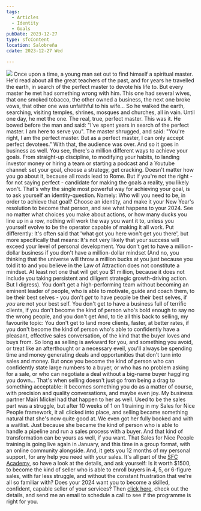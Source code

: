 ```yaml
---
tags:
  - Articles
  - Identity
  - Goals
pubDate: 2023-12-27
type: sfcContent
location: Salobreña
cdate: 2023-12-27 Wed

---
```

![](Media/SalesFlowCoach.app_Who-do-you-need-to-become-new-years-resolution-identity_MartinStellar.jpeg)
Once upon a time, a young man set out to find himself a spiritual master. He'd read about all the great teachers of the past, and for years he travelled the earth, in search of the perfect master to devote his life to.
But every master he met had something wrong with him. This one had several wives, that one smoked tobacco, the other owned a business, the next one broke vows, that other one was unfaithful to his wife... So he walked the earth, searching, visiting temples, shrines, mosques and churches, all in vain. 
Until one day, he met the one. The real, true, perfect master. This was it. 
He bowed before the man and said: "I've spent years in search of the perfect master. I am here to serve you".
The master shrugged, and said: "You're right, I am the perfect master. But as a perfect master, I can only accept perfect devotees." With that, the audience was over.
And so it goes in business as well. 
You see, there's a million different ways to achieve your goals. 
From straight-up discipline, to modifying your habits, to landing investor money or hiring a team or starting a podcast and a Youtube channel: set your goal, choose a strategy, get cracking. Doesn't matter how you go about it, because all roads lead to Rome.
But if you're not the right - for not saying perfect - candidate for making the goals a reality, you likely won't. 
That's why the single most powerful way for achieving your goal, is to ask yourself an identity-question. 
Namely:
Who will you need to be, in order to achieve that goal? Choose an identity, and make it your New Year's resolution to become that person, and see what happens to your 2024. 
See no matter what choices you make about actions, or how many ducks you line up in a row, nothing will work the way you want it to, unless you yourself evolve to be the operator capable of making it all work. 
Put differently: 
It's often said that 'what got you here won't get you there', but more specifically that means:
It's not very likely that your success will exceed your level of personal development. 
You don't get to have a million-dollar business if you don't have a million-dollar mindset (And no, you thinking that the universe will throw a million bucks at you just because you told it to and you believe in the Law of Attraction does not constitute a mindset. At least not one that will get you $1 million, because it does not include you taking persistent and diligent strategic growth-driving action. But I digress). 
You don’t get a high-performing team without becoming an eminent leader of people, who is able to motivate, guide and coach them, to be their best selves - you don’t *get* to have people be their best selves, if *you* are not your best self. 
You don't get to have a business full of terrific clients, if you don't become the kind of person who's bold enough to say no the wrong people, and you don't get 
And, to tie all this back to selling, my favourite topic: 
You don't get to land more clients, faster, at better rates, if you don't become the kind of person who's able to confidently have a pleasant, effective sales conversation, of the kind that the buyer loves and buys from. 
So long as selling is awkward for you, and something you avoid, or treat like an afterthought or a necessary eveil, you'll always be spending time and money generating deals and opportunities that don't turn into sales and money. 
But once you become the kind of person who can confidently state large numbers to a buyer, or who has no problem asking for a sale, or who can negotiate a deal without a big-name buyer haggling you down... 
That's when selling doesn't just go from being a drag to something acceptable: it becomes something you do as a matter of course, with precision and quality conversations, and maybe even joy.
My business partner Mairi Mickel had that happen to her as well. Used to be the sales part was a struggle, but after 10 weeks of 1 on 1 training in my Sales for Nice People framework, it all clicked into place, and selling became something natural that she's now quite good at. We even got her fully booked and with a waitlist. Just because she became the kind of person who is able to handle a pipeline and run a sales process with a buyer. 
And that kind of transformation can be yours as well, if you want. 
That Sales for Nice People training is going live again in January, and this time in a group format, with an online community alongside. And, it gets you 12 months of my personal support, for any help you need with your sales. 
It's all part of the [SFC Academy](https://salesflowcoach.app/academy), so have a look at the details, and ask yourself: 
Is it worth $1500, to become the kind of seller who is able to enroll buyers in 4, 5, or 6-figure sales, with far less struggle, and without the constant frustration that we're all so familiar with?
Does your 2024 want you to become a skilled, confident, capable seller of your services?
Then [click here](https://salesflowcoach.app/academy), check out the details, and send me an email to schedule a call to see if the programme is right for you. 


